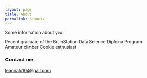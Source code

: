 ```yaml
---
layout: page
title: About
permalink: /about/
---
```


Some information about you!

Recent graduate of the BrainStation Data Science Diploma Program
Amateur climber
Cookie enthusiast

### Contact me

[leannalo104@gail.com](mailto:leannalo104@gmail.com)